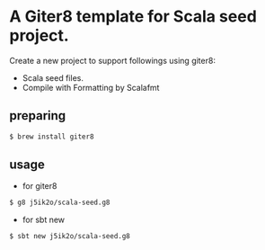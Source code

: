 # A Giter8 template for Scala seed project.

Create a new project to support followings using giter8:

- Scala seed files.
- Compile with Formatting by Scalafmt

## preparing

```sh
$ brew install giter8
```

## usage

- for giter8

```sh
$ g8 j5ik2o/scala-seed.g8
```

- for sbt new

```sh
$ sbt new j5ik2o/scala-seed.g8
```
